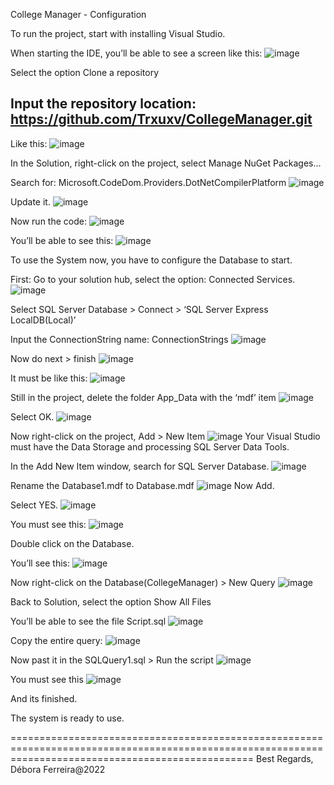 College Manager - Configuration

To run the project,  start with installing Visual Studio.

When starting the IDE, you’ll be able to see a screen like this:
![image](https://user-images.githubusercontent.com/79454375/192875475-e1398975-26d3-44ed-9626-2a75ef75f90d.png)

Select the option Clone a repository

Input the repository location: https://github.com/Trxuxv/CollegeManager.git
----------------------------------------------------------------------------------------------------------
Like this: 
![image](https://user-images.githubusercontent.com/79454375/192875626-fa831999-221d-44f5-8818-1382ad5150b2.png)


In the Solution, right-click on the project, select Manage NuGet Packages…


Search for: Microsoft.CodeDom.Providers.DotNetCompilerPlatform
![image](https://user-images.githubusercontent.com/79454375/192875673-cfcad80c-d874-4ded-ba36-83d22849738e.png)

Update it.
![image](https://user-images.githubusercontent.com/79454375/192875727-aa119cfb-fa5b-4de3-9a3e-d3bed857eeb7.png)

Now run the code: 
![image](https://user-images.githubusercontent.com/79454375/192875836-429d0d98-baa7-4f4f-91ad-80d32c7231b3.png)

You’ll be able to see this:
![image](https://user-images.githubusercontent.com/79454375/192875935-5f3df6f1-948b-4570-90eb-9dbb3f6204cd.png)

To use the System now, you have to configure the Database to start.

First:
 Go to your solution hub, select the option: Connected Services.
 ![image](https://user-images.githubusercontent.com/79454375/192876846-c70b28f0-bba3-4a2d-bdaf-1fd08d9e0ecb.png)


Select SQL Server Database > Connect > ‘SQL Server Express LocalDB(Local)’

Input the ConnectionString name: ConnectionStrings
![image](https://user-images.githubusercontent.com/79454375/192877427-3b1a8fbf-126c-4401-a065-e3f222344553.png)


Now do next > finish
![image](https://user-images.githubusercontent.com/79454375/192877475-2d0b4532-de19-47e4-af46-c84d75f8669f.png)

It must be like this:
![image](https://user-images.githubusercontent.com/79454375/192877513-9ea5e580-e397-4d47-8e17-6947b6ba3bc0.png)

Still in the project, delete the folder App_Data with the ‘mdf’ item
![image](https://user-images.githubusercontent.com/79454375/192877555-106939ab-bd49-4401-9673-f675f2027a80.png)


Select OK.
![image](https://user-images.githubusercontent.com/79454375/192877604-8e365388-2ba0-4a50-920e-6720d27ffc9a.png)


Now right-click on the project, Add > New Item
![image](https://user-images.githubusercontent.com/79454375/192877698-78b19deb-4b72-4c67-bbb1-e91c2d17cd79.png)
Your Visual Studio must have the Data Storage and processing SQL Server Data Tools.
 

In the Add New Item window, search for SQL Server Database.
![image](https://user-images.githubusercontent.com/79454375/192877727-30d074d4-27a8-4986-9bda-225351308f2d.png)

Rename the Database1.mdf to Database.mdf
![image](https://user-images.githubusercontent.com/79454375/192877766-2af5487b-fb51-43d4-92d4-13a804e4a3c4.png)
Now Add.


Select YES.
![image](https://user-images.githubusercontent.com/79454375/192877807-f84e17b4-5936-43c5-9109-83a9e04b97d0.png)


You must see this:
![image](https://user-images.githubusercontent.com/79454375/192877894-1ff62d93-b61d-4f38-afea-5ca04267e79a.png)

Double click on the Database.

You’ll see this:
![image](https://user-images.githubusercontent.com/79454375/192877946-c9161e26-ab5e-4b40-b964-188af4688104.png)

Now right-click on the Database(CollegeManager) > New Query
![image](https://user-images.githubusercontent.com/79454375/192877992-c0ef09ef-1168-427a-ad6e-0bd9b2bcf5fc.png)


Back to Solution, select the option Show All Files 

You’ll be able to see the file Script.sql
![image](https://user-images.githubusercontent.com/79454375/192878599-25ef5caf-e706-4e83-a4c5-bcb96743a935.png)


Copy the entire query:
![image](https://user-images.githubusercontent.com/79454375/192878801-98726d96-1c9e-4896-aef8-a422fd238ac5.png)

Now past it in the SQLQuery1.sql > Run the script ![image](https://user-images.githubusercontent.com/79454375/192878883-3d30060b-d160-4f3a-b631-99b7ee0e334d.png)

You must see this 
![image](https://user-images.githubusercontent.com/79454375/192879333-6ed09b0a-77e8-4110-8c80-904390fe6bd2.png)


And its finished. 

The system is ready to use.

======================================================================================================================================================
Best Regards,
Débora Ferreira@2022
